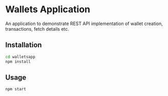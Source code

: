 # Wallets Application
An application to demonstrate REST API implementation of wallet creation, transactions, fetch details etc.

## Installation

```bash
cd walletsapp
npm install
```

## Usage

```bash
npm start
```
